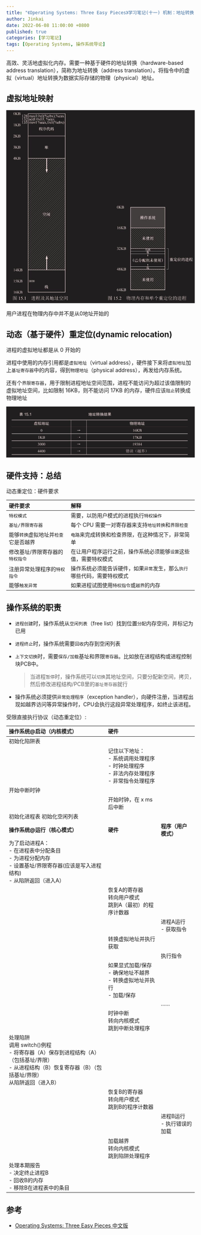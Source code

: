 ```yaml
---
title: "《Operating Systems: Three Easy Pieces》学习笔记(十一) 机制：地址转换"
author: Jinkai
date: 2022-06-08 11:00:00 +0800
published: true
categories: [学习笔记]
tags: [Operating Systems, 操作系统导论]
---
```


高效、灵活地虚拟化内存。需要一种基于硬件的地址转换（hardware-based address translation），简称为地址转换（address translation）。将指令中的虚拟（virtual）地址转换为数据实际存储的物理（physical）地址。

## 虚拟地址映射

![F15.1](/assets/img/2022-06-08-operating-systems-11/F15.1.jpg)

用户进程在物理内存中并不是从0地址开始的

## 动态（基于硬件）重定位(dynamic relocation)

进程的虚拟地址都是从 0 开始的

进程中使用的内存引用都是`虚拟地址`（virtual address），硬件接下来将`虚拟地址`加上`基址寄存器`中的内容，得到`物理地址`（physical address），再发给内存系统。

还有个`界限寄存器`，用于限制进程地址空间范围，进程不能访问为超过该值限制的虚拟地址空间，比如限制 16KB，则不能访问 17KB 的内存，硬件应该`阻止`转换成物理地址

![T15.1](/assets/img/2022-06-08-operating-systems-11/T15.1.jpg)

## 硬件支持：总结

动态重定位：硬件要求

| 硬件要求                             | 解释                                                                     |
| :----------------------------------- | :----------------------------------------------------------------------- |
| `特权模式`                           | 需要，以防用户模式的进程执行`特权操作`                                   |
| `基址/界限寄存器`                    | 每个 CPU 需要一对寄存器来支持`地址转换`和`界限检查`                      |
| 能够`转换`虚拟地址并`检查`它是否越界 | `电路`来完成转换和检查界限，在这种情况下，非常简单                       |
| 修改基址/界限寄存器的`特权指令`      | 在让用户程序运行之前，操作系统必须能够`设置`这些值，需要特权模式         |
| 注册异常处理程序的`特权指令`         | 操作系统必须能告诉硬件，如果`异常`发生，那么`执行`哪些代码，需要特权模式 |
| 能够`触发异常`                       | 如果进程试图使用`特权指令`或`越界`的内存                                 |

## 操作系统的职责

- `进程创建`时，操作系统从`空闲列表`（free list）找到位置`分配`内存空间，并标记为已用
- `进程终止`时，操作系统需要`回收`内存到空闲列表
- `上下文切换`时，需要`保存/加载`基址和界限`寄存器`。比如放在进程结构或进程控制块PCB中。

  > 当进程`暂停`时，操作系统可以`切换`其地址空间，只要分配新空间，拷贝，然后修改进程结构/PCB里的`基址寄存器`就行

- 操作系统必须提供`异常处理程序`（exception handler），向硬件注册，当进程出现如越界访问等异常操作时，CPU会执行这段异常处理程序，如终止该进程。

受限直接执行协议（动态重定位）:

|操作系统@启动（内核模式）|硬件||
|:---|:---|:---|
|初始化陷阱表|||
||记住以下地址：<br>- 系统调用处理程序<br>- 时钟处理程序<br>- 非法内存处理程序<br>- 非常指令处理程序||
|开始中断时钟|||
||开始时钟，在 x ms 后中断||
|初始化进程表 初始化空闲列表 |||
|**操作系统@运行（核心模式）**|**硬件**|**程序（用户模式）**|
|为了启动进程A：<br>- 在进程表中分配条目<br>- 为进程分配内存<br>- 设置基址/界限寄存器(应该是写入进程结构)<br>- 从陷阱返回（进入A）|||
||恢复A的寄存器<br>转向用户模式<br>跳到A（最初）的程序计数器||
|||进程A运行<br>- 获取指令|
||转换虚拟地址并执行获取||
|||执行指令|
||如果显式加载/保存<br>- 确保地址不越界<br>- 转换虚拟地址并执行<br>- 加载/保存||
|||……|
||时钟中断<br>转向内核模式<br>跳到中断处理程序||
|处理陷阱<br>调用 switch()例程<br>- 将寄存器（A）保存到进程结构（A）（包括基址/界限）<br>- 从进程结构（B）恢复寄存器（B）（包括基址/界限）<br>从陷阱返回（进入B）|||
||恢复B的寄存器<br>转向用户模式<br>跳到B的程序计数器||
|||进程B运行<br>- 执行错误的加载 |
||加载越界<br>转向内核模式<br>跳到陷阱处理程序||
|处理本期报告<br>- 决定终止进程B<br>- 回收B的内存<br>- 移除B在进程表中的条目|||

## 参考

- [Operating Systems: Three Easy Pieces 中文版](https://pages.cs.wisc.edu/~remzi/OSTEP/Chinese/15.pdf)
